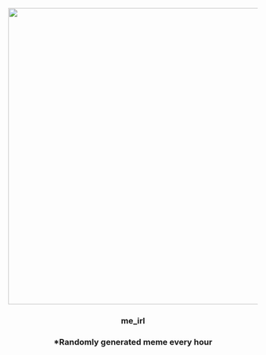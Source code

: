 <p align="center">
        <img src="https://i.redd.it/xzhkimhu35z91.jpg" width="600" height="600">
        </p>
        <h3 align="center">me_irl</h3>
        <h3 align="center">*Randomly generated meme every hour</h3>
    